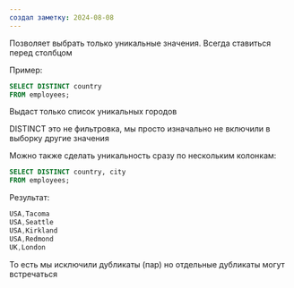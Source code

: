 ```yaml
---
создал заметку: 2024-08-08
---
```

Позволяет выбрать только уникальные значения.
Всегда ставиться перед столбцом 

Пример: 
```SQL
SELECT DISTINCT country  
FROM employees;
```
Выдаст только список уникальных городов

DISTINCT это не фильтровка, мы просто изначально не включили в выборку другие значения 

Можно также сделать уникальность сразу по нескольким колонкам: 
```SQL
SELECT DISTINCT country, city  
FROM employees;
```

Результат: 
```Java
USA,Tacoma  
USA,Seattle  
USA,Kirkland  
USA,Redmond  
UK,London
```

То есть мы исключили дубликаты (пар) но отдельные дубликаты могут встречаться



